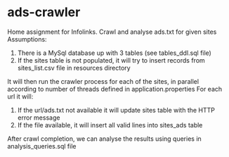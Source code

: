 # ads-crawler
Home assignment for Infolinks. Crawl and analyse ads.txt for given sites
Assumptions:
1. There is a MySql database up with 3 tables (see tables_ddl.sql file)
2. If the sites table is not populated, it will try to insert records from sites_list.csv file in resources directory

It will then run the crawler process for each of the sites, in parallel according to number of threads defined in application.properties
For each url it will:
1. If the url/ads.txt not available it will update sites table with the HTTP error message
2. If the file available, it will insert all valid lines into sites_ads table

After crawl completion, we can analyse the results using queries in analysis_queries.sql file